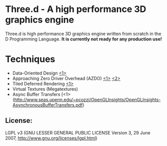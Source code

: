 Three.d - A high performance 3D graphics engine
======

Three.d is high performance 3D graphics engine written from scratch in the D Programming Language.
**It is currently not ready for any production use!**


# Techniques
* Data-Oriented Design [<1>](http://gameprogrammingpatterns.com/data-locality.html)
* Approaching Zero Driver Overhead (AZDO) [<1>](http://www.slideshare.net/CassEveritt/approaching-zero-driver-overhead) [<2>](http://www.openglsuperbible.com/2013/10/16/the-road-to-one-million-draws/)
* Tiled Deferred Rendering [<1>](http://dice.se/wp-content/uploads/GDC11_DX11inBF3_Public.pdf)
* Virtual Textures (Megatextures)
* Async Buffer Transfers [<1>(http://www.seas.upenn.edu/~pcozzi/OpenGLInsights/OpenGLInsights-AsynchronousBufferTransfers.pdf)


License: 
--------
LGPL v3 (GNU LESSER GENERAL PUBLIC LICENSE Version 3, 29 June 2007, http://www.gnu.org/licenses/lgpl.html)
